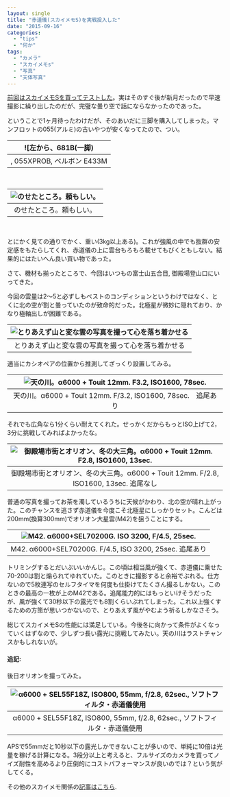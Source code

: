 ```yaml
---
layout: single
title: "赤道儀(スカイメモS)を実戦投入した"
date: "2015-09-16"
categories: 
  - "tips"
  - "何か"
tags: 
  - "カメラ"
  - "スカイメモs"
  - "写真"
  - "天体写真"
---
```


[前回はスカイメモSを買ってテストした](https://blog.naotaco.com/archives/821)。実はそのすぐ後が新月だったので早速撮影に繰り出したのだが、完璧な曇り空で話にならなかったのであった。

ということで1ヶ月待ったわけだが、そのあいだに三脚を購入してしまった。マンフロットの055(アルミ)の古いやつが安くなってたので、つい。

| ![左から、681B(一脚) |
|:--:|
| , 055XPROB, ベルボン E433M |

 

| ![のせたところ。頼もしい。](https://blog.naotaco.com/assets/images/posts/2015/09/WP_20150916_23_30_50_Pro__highres-e1442416802108.jpg) |
|:--:|
|  のせたところ。頼もしい。 |

 

とにかく見ての通りでかく、重い(3kg以上ある)。これが強風の中でも抜群の安定感をもたらしてくれ、赤道儀の上に雲台もろもろ載せてもびくともしない。結果的にはたいへん良い買い物であった。

さて、機材も揃ったところで、今回はいつもの富士山五合目, 御殿場登山口にいってきた。

今回の雲量は2～5と必ずしもベストのコンディションというわけではなく、とくに北の空が割と曇っていたのが致命的だった。北極星が微妙に隠れており、かなり極軸出しが困難である。

| ![とりあえず山と変な雲の写真を撮って心を落ち着かせる](https://blog.naotaco.com/assets/images/posts/2015/09/DSC09494.jpg) |
|:--:|
|  とりあえず山と変な雲の写真を撮って心を落ち着かせる |

適当にカシオペアの位置から推測してざっくり設置してみる。

| ![天の川。α6000 + Touit 12mm. F3.2, ISO1600, 78sec.](https://blog.naotaco.com/assets/images/posts/2015/09/DSC09537.jpg) |
|:--:|
|  天の川。α6000 + Touit 12mm. F/3.2, ISO1600, 78sec.　追尾あり |

それでも広角なら1分くらい耐えてくれた。せっかくだからもっとISO上げて2，3分に挑戦してみればよかったな。

| ![御殿場市街とオリオン、冬の大三角。α6000 + Touit 12mm. F2.8, ISO1600, 13sec.](https://blog.naotaco.com/assets/images/posts/2015/09/DSC09649.jpg) |
|:--:|
|  御殿場市街とオリオン、冬の大三角。α6000 + Touit 12mm. F/2.8, ISO1600, 13sec. 追尾なし |

普通の写真を撮ってお茶を濁しているうちに天候がかわり、北の空が晴れ上がった。このチャンスを逃さず赤道儀を今度こそ北極星にしっかりセット。こんどは200mm(換算300mm)でオリオン大星雲(M42)を狙うことにする。

| ![M42. α6000+SEL70200G. ISO 3200, F/4.5, 25sec.](https://blog.naotaco.com/assets/images/posts/2015/09/DSC09698-2.jpg) |
|:--:|
|  M42. α6000+SEL70200G. F/4.5, ISO 3200, 25sec. 追尾あり |

トリミングするとだいぶいいかんじ。この頃は相当風が強くて、赤道儀に乗せた70-200は割と煽られてゆれていた。このときに撮影すると余裕でぶれる。仕方ないので5枚連写のセルフタイマを何度も仕掛けてたくさん撮るしかない。このときの最高の一枚が上のM42である。追尾能力的にはもっといけそうだったが、風が強くて30秒以下の露光でも8割くらいぶれてしまった。これ以上強くするための方策が思いつかないので、とりあえず風がやむよう祈るしかなさそう。

総じてスカイメモSの性能には満足している。今後冬に向かって条件がよくなっていくはずなので、少しずつ長い露光に挑戦してみたい。天の川はラストチャンスかもしれないが。

#### 追記:

後日オリオンを撮ってみた。

| ![α6000 + SEL55F18Z, ISO800, 55mm, f/2.8, 62sec., ソフトフィルタ・赤道儀使用](https://blog.naotaco.com/assets/images/posts/2015/12/DSC01334-682x1024.jpg) |
|:--:|
|  α6000 + SEL55F18Z, ISO800, 55mm, f/2.8, 62sec., ソフトフィルタ・赤道儀使用 |

APSで55mmだと10秒以下の露光しかできないことが多いので、単純に10倍は光量を稼げる計算になる。3段分以上と考えると、フルサイズのカメラを買ってノイズ耐性を高めるより圧倒的にコストパフォーマンスが良いのでは？という気がしてくる。

その他のスカイメモ関係の[記事はこちら](https://blog.naotaco.com/archives/tag/%e3%82%b9%e3%82%ab%e3%82%a4%e3%83%a1%e3%83%a2s).
